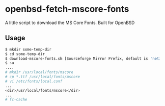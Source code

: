 # openbsd-fetch-mscore-fonts

A little script to download the MS Core Fonts. Built for OpenBSD

## Usage

```sh
$ mkdir some-temp-dir
$ cd some-temp-dir
$ download-mscore-fonts.sh [Sourceforge Mirror Prefix, default is 'netidx']
$ su
....
# mkdir /usr/local/fonts/mscore
# cp *.ttf /usr/local/fonts/mscore
# vi /etc/fonts/local.conf
...
<dir>/usr/local/fonts/mscore</dir>
...
# fc-cache
```


